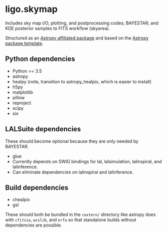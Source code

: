 # ligo.skymap

Includes sky map I/O, plotting, and postprocessing codes; BAYESTAR; and KDE
posterior samples to FITS workflow (skyarea).

Structured as an [Astropy affiliated package](http://www.astropy.org/affiliated/) and based on the [Astropy package template](https://github.com/astropy/package-template).

## Python dependencies

* Python >= 3.5
* astropy
* healpy (note, transition to astropy_healpix, which is easier to install)
* h5py
* matplotlib
* pillow
* reproject
* scipy
* six

## LALSuite dependencies

These should become optional because they are only needed by BAYESTAR.

* glue
* Currently depends on SWIG bindings for lal, lalsimulation, lalinspiral, and lalinference.
* Can eliminate dependencies on lalinspiral and lalinference.

## Build dependencies

* chealpix
* gsl

These should both be bundled in the `cextern/` directory like astropy does with
`cfitsio`, `wcslib`, and `erfa` so that standalone builds without dependencies
are possible.
